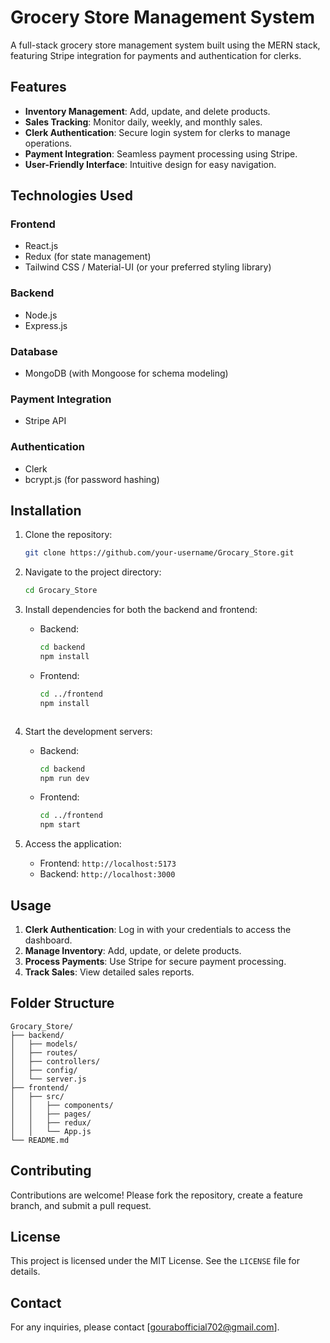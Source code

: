 # Grocery Store Management System

A full-stack grocery store management system built using the MERN stack, featuring Stripe integration for payments and authentication for clerks.

## Features

- **Inventory Management**: Add, update, and delete products.
- **Sales Tracking**: Monitor daily, weekly, and monthly sales.
- **Clerk Authentication**: Secure login system for clerks to manage operations.
- **Payment Integration**: Seamless payment processing using Stripe.
- **User-Friendly Interface**: Intuitive design for easy navigation.

## Technologies Used

### Frontend
- React.js
- Redux (for state management)
- Tailwind CSS / Material-UI (or your preferred styling library)

### Backend
- Node.js
- Express.js

### Database
- MongoDB (with Mongoose for schema modeling)

### Payment Integration
- Stripe API

### Authentication
- Clerk 
- bcrypt.js (for password hashing)

## Installation

1. Clone the repository:
   ```bash
   git clone https://github.com/your-username/Grocary_Store.git
   ```

2. Navigate to the project directory:
   ```bash
   cd Grocary_Store
   ```

3. Install dependencies for both the backend and frontend:
   - Backend:
     ```bash
     cd backend
     npm install
     ```
   - Frontend:
     ```bash
     cd ../frontend
     npm install
     ```


     ```

4. Start the development servers:
   - Backend:
     ```bash
     cd backend
     npm run dev
     ```
   - Frontend:
     ```bash
     cd ../frontend
     npm start
     ```

5. Access the application:
   - Frontend: `http://localhost:5173`
   - Backend: `http://localhost:3000`

## Usage

1. **Clerk Authentication**: Log in with your credentials to access the dashboard.
2. **Manage Inventory**: Add, update, or delete products.
3. **Process Payments**: Use Stripe for secure payment processing.
4. **Track Sales**: View detailed sales reports.

## Folder Structure

```
Grocary_Store/
├── backend/
│   ├── models/
│   ├── routes/
│   ├── controllers/
│   ├── config/
│   └── server.js
├── frontend/
│   ├── src/
│   │   ├── components/
│   │   ├── pages/
│   │   ├── redux/
│   │   └── App.js
└── README.md
```

## Contributing

Contributions are welcome! Please fork the repository, create a feature branch, and submit a pull request.

## License

This project is licensed under the MIT License. See the `LICENSE` file for details.

## Contact

For any inquiries, please contact [gourabofficial702@gmail.com].